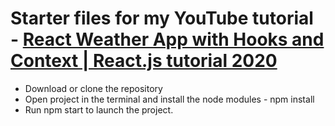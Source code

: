 # Starter files for my YouTube tutorial - [React Weather App with Hooks and Context | React.js tutorial 2020](https://www.youtube.com/watch?v=At_5xYramLk&t=2577s)

* Download or clone the repository
* Open project in the terminal and install the node modules - npm install
* Run npm start to launch the project.
